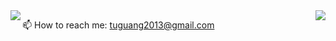 <img align="left" src="https://github-readme-stats.vercel.app/api?username=uglyspoon&show_icons=true&icon_color=ad0d52&text_color=24292e&bg_color=ffffff&hide_title=true" />  

<img align="right" src="https://github-readme-stats.vercel.app/api/top-langs/?username=uglyspoon&layout=compact" />  


📫 How to reach me: tuguang2013@gmail.com

